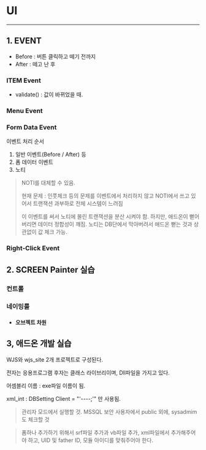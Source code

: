 # UI

----

## 1. EVENT

- Before : 버튼 클릭하고 떼기 전까지
- After : 떼고 난 후

### ITEM Event

- validate() : 값이 바뀌었을 때. 

### Menu Event

### Form Data Event

이벤트 처리 순서

1. 일반 이벤트(Before / After) 등
2. 폼 데이터 이벤트
3. 노티

> NOTI를 대체할 수 있음.
>
> 현재 문제 : 인풋체크 등의 문제를 이벤트에서 처리하지 않고 NOTI에서 쓰고 있어서 트랜잭션 과부하로 전체 시스템이 느려짐
>
> 이 이벤트를 써서 노티에 몰린 트랜잭션을 분산 시켜야 함.  하지만, 애드온이 뻗어버리면 데이터 정합성이 꺠짐. 노티는 DB단에서 막아버려서 애드온 뻗는 것과 상관없이 값 체크 가능.

### Right-Click Event



## 2. SCREEN Painter 실습

### 컨트롤

### 네이밍룰

- #### 오브젝트 차원



## 3, 애드온 개발 실습

WJS와 wjs_site 2개 프로젝트로 구성된다.

전자는 응용프로그램 후자는 클래스 라이브리이며, Dll파일을 가지고 있다.



어셈블리 이름 : exe파일 이름이 됨.

xml_int : DBSetting Client = "'----;'" 만 사용됨.



> 관리자 모드에서 실행할 것. MSSQL 보안 사용자에서 public 외에, sysadmim도 체크할 것

> 폼하나 추가하기 위해서 srf파일 추가과 vb파일 추가, xml파일에서 추가해주어야 하고, UID 및 father ID, 모듈 아이디를 맞춰주어야 한다.
